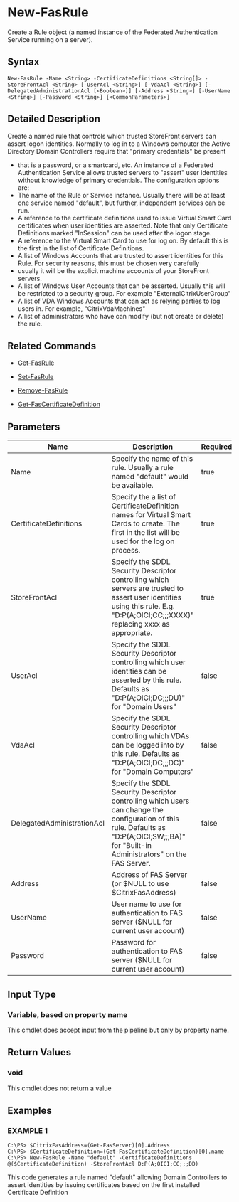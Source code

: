 # New-FasRule

Create a Rule object (a named instance of the Federated Authentication Service running on a server).

## Syntax

`New-FasRule -Name <String> -CertificateDefinitions <String[]> -StoreFrontAcl <String> [-UserAcl <String>] [-VdaAcl <String>] [-DelegatedAdministrationAcl [<Boolean>]] [-Address <String>] [-UserName <String>] [-Password <String>] [<CommonParameters>]`

## Detailed Description

Create a named rule that controls which trusted StoreFront servers can assert logon identities. Normally to log in to a Windows computer the Active Directory Domain Controllers require that "primary credentials" be present
-  that is a password, or a smartcard, etc. An instance of a Federated Authentication Service allows trusted servers to "assert" user identities without knowledge of primary credentials. The configuration options are:
-  The name of the Rule or Service instance. Usually there will be at least one service named "default", but further, independent services can be run.
-  A reference to the certificate definitions used to issue Virtual Smart Card certificates when user identities are asserted. Note that only Certificate Definitions marked "InSession" can be used after the logon stage.
-  A reference to the Virtual Smart Card to use for log on. By default this is the first in the list of Certificate Definitions.
-  A list of Windows Accounts that are trusted to assert identities for this Rule. For security reasons, this must be chosen very carefully
-  usually it will be the explicit machine accounts of your StoreFront servers.
-  A list of Windows User Accounts that can be asserted. Usually this will be restricted to a security group. For example "ExternalCitrixUserGroup"
-  A list of VDA Windows Accounts that can act as relying parties to log users in. For example, "CitrixVdaMachines"
-  A list of administrators who have can modify (but not create or delete) the rule.

## Related Commands

-  [Get-FasRule](Get-FasRule.md) 

-  [Set-FasRule](Set-FasRule.md) 

-  [Remove-FasRule](Remove-FasRule.md) 

-  [Get-FasCertificateDefinition](Get-FasCertificateDefinition.md)

## Parameters

| Name                       | Description                                                                                                                                                                                | Required? | Pipeline Input        | Default Value       |
|----------------------------|--------------------------------------------------------------------------------------------------------------------------------------------------------------------------------------------|-----------|-----------------------|---------------------|
| Name                       | Specify the name of this rule. Usually a rule named "default" would be available.                                                                                                          | true      | true (ByPropertyName) | (default)           |
| CertificateDefinitions     | Specify the a list of CertificateDefinition names for Virtual Smart Cards to create. The first in the list will be used for the log on process.                                            | true      | true (ByPropertyName) | (default)           |
| StoreFrontAcl              | Specify the SDDL Security Descriptor controlling which servers are trusted to assert user identities using this rule. E.g. "D:P(A;OICI;CC;;;XXXX)" replacing xxxx as appropriate.          | true      | true (ByPropertyName) | (default)           |
| UserAcl                    | Specify the SDDL Security Descriptor controlling which user identities can be asserted by this rule. Defaults as "D:P(A;OICI;DC;;;DU)" for "Domain Users"                                  | false     | true (ByPropertyName) | D:P(A;OICI;DC;;;DU) |
| VdaAcl                     | Specify the SDDL Security Descriptor controlling which VDAs can be logged into by this rule. Defaults as "D:P(A;OICI;DC;;;DC)" for "Domain Computers"                                      | false     | true (ByPropertyName) | D:P(A;OICI;DC;;;DC) |
| DelegatedAdministrationAcl | Specify the SDDL Security Descriptor controlling which users can change the configuration of this rule. Defaults as "D:P(A;OICI;SW;;;BA)" for "Built-in Administrators" on the FAS Server. | false     | true (ByPropertyName) | D:P(A;OICI;SW;;;BA) |
| Address                    | Address of FAS Server (or \$NULL to use \$CitrixFasAddress)                                                                                                                                | false     | true (ByPropertyName) | \$CitrixFasAddress  |
| UserName                   | User name to use for authentication to FAS server (\$NULL for current user account)                                                                                                        | false     | true (ByPropertyName) | \$NULL              |
| Password                   | Password for authentication to FAS server (\$NULL for current user account)                                                                                                                | false     | true (ByPropertyName) | \$NULL              |

## Input Type

### Variable, based on property name

This cmdlet does accept input from the pipeline but only by property name.

## Return Values

### void

This cmdlet does not return a value

## Examples

### EXAMPLE 1

    C:\PS> $CitrixFasAddress=(Get-FasServer)[0].Address
    C:\PS> $CertificateDefinition=(Get-FasCertificateDefinition)[0].name
    C:\PS> New-FasRule -Name "default" -CertificateDefinitions @($CertificateDefinition) -StoreFrontAcl D:P(A;OICI;CC;;;DD)

This code generates a rule named "default" allowing Domain Controllers to assert identities by issuing certificates based on the first installed Certificate Definition
